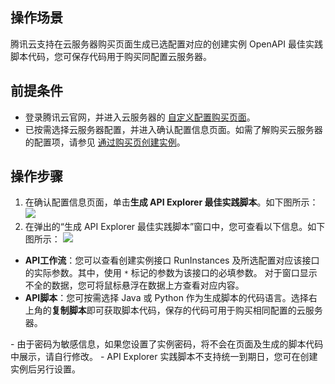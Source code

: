 ## 操作场景
腾讯云支持在云服务器购买页面生成已选配置对应的创建实例 OpenAPI 最佳实践脚本代码，您可保存代码用于购买同配置云服务器。

## 前提条件
- 登录腾讯云官网，并进入云服务器的 [自定义配置购买页面](https://buy.cloud.tencent.com/cvm?tab=custom)。
- 已按需选择云服务器配置，并进入确认配置信息页面。如需了解购买云服务器的配置项，请参见 [通过购买页创建实例](https://cloud.tencent.com/document/product/213/4855)。

## 操作步骤
1. 在确认配置信息页面，单击**生成 API Explorer 最佳实践脚本**。如下图所示：
![](https://qcloudimg.tencent-cloud.cn/raw/4ea833e5a41a6f13e035df261f74ee43.png)
2. 在弹出的“生成 API Explorer 最佳实践脚本”窗口中，您可查看以下信息。如下图所示：
![](https://qcloudimg.tencent-cloud.cn/raw/87897ee42b3413a6358b2019cddb04b4.png)
 - **API工作流**：您可以查看创建实例接口 RunInstances 及所选配置对应该接口的实际参数。其中，使用 `*` 标记的参数为该接口的必填参数。 对于窗口显示不全的数据，您可将鼠标悬浮在数据上方查看对应内容。
 - **API脚本**：您可按需选择 Java 或 Python 作为生成脚本的代码语言。选择右上角的**复制脚本**即可获取脚本代码，保存的代码可用于购买相同配置的云服务器。
<dx-alert infotype="explain" title="">
- 由于密码为敏感信息，如果您设置了实例密码，将不会在页面及生成的脚本代码中展示，请自行修改。 
- API Explorer 实践脚本不支持统一到期日，您可在创建实例后另行设置。
</dx-alert>




